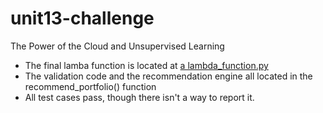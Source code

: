 # unit13-challenge
The Power of the Cloud and Unsupervised Learning

* The final lamba function is located at [a lambda_function.py](lambda_function.py)
* The validation code and the recommendation engine all located in the recommend_portfolio() function
* All test cases pass, though there isn't a way to report it.